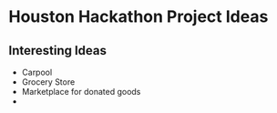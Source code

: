 # Houston Hackathon Project Ideas

## Interesting Ideas

- Carpool 
- Grocery Store
- Marketplace for donated goods 
-
